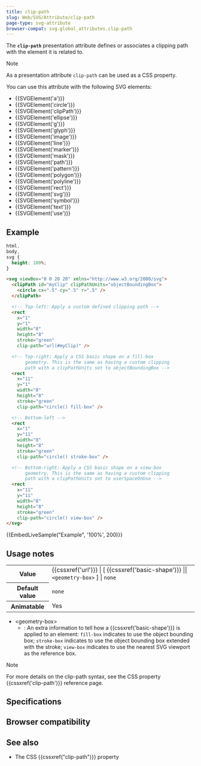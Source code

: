 ```yaml
---
title: clip-path
slug: Web/SVG/Attribute/clip-path
page-type: svg-attribute
browser-compat: svg.global_attributes.clip-path
---
```




The **`clip-path`** presentation attribute defines or associates a clipping path with the element it is related to.

> [!NOTE]
> As a presentation attribute `clip-path` can be used as a CSS property.

You can use this attribute with the following SVG elements:

- {{SVGElement('a')}}
- {{SVGElement('circle')}}
- {{SVGElement('clipPath')}}
- {{SVGElement('ellipse')}}
- {{SVGElement('g')}}
- {{SVGElement('glyph')}}
- {{SVGElement('image')}}
- {{SVGElement('line')}}
- {{SVGElement('marker')}}
- {{SVGElement('mask')}}
- {{SVGElement('path')}}
- {{SVGElement('pattern')}}
- {{SVGElement('polygon')}}
- {{SVGElement('polyline')}}
- {{SVGElement('rect')}}
- {{SVGElement('svg')}}
- {{SVGElement('symbol')}}
- {{SVGElement('text')}}
- {{SVGElement('use')}}

## Example

```css hidden
html,
body,
svg {
  height: 100%;
}
```

```html
<svg viewBox="0 0 20 20" xmlns="http://www.w3.org/2000/svg">
  <clipPath id="myClip" clipPathUnits="objectBoundingBox">
    <circle cx=".5" cy=".5" r=".5" />
  </clipPath>

  <!-- Top-left: Apply a custom defined clipping path -->
  <rect
    x="1"
    y="1"
    width="8"
    height="8"
    stroke="green"
    clip-path="url(#myClip)" />

  <!-- Top-right: Apply a CSS basic shape on a fill-box
       geometry. This is the same as having a custom clipping
       path with a clipPathUnits set to objectBoundingBox -->
  <rect
    x="11"
    y="1"
    width="8"
    height="8"
    stroke="green"
    clip-path="circle() fill-box" />

  <!-- Bottom-left -->
  <rect
    x="1"
    y="11"
    width="8"
    height="8"
    stroke="green"
    clip-path="circle() stroke-box" />

  <!-- Bottom-right: Apply a CSS basic shape on a view-box
       geometry. This is the same as having a custom clipping
       path with a clipPathUnits set to userSpaceOnUse -->
  <rect
    x="11"
    y="11"
    width="8"
    height="8"
    stroke="green"
    clip-path="circle() view-box" />
</svg>
```

{{EmbedLiveSample("Example", '100%', 200)}}

## Usage notes

<table class="properties">
  <tbody>
    <tr>
      <th scope="row">Value</th>
      <td>
        {{cssxref('url')}} | [ {{cssxref('basic-shape')}} ||
        <code>&#x3C;geometry-box></code> ] | <code>none</code>
      </td>
    </tr>
    <tr>
      <th scope="row">Default value</th>
      <td><code>none</code></td>
    </tr>
    <tr>
      <th scope="row">Animatable</th>
      <td>Yes</td>
    </tr>
  </tbody>
</table>

- \<geometry-box>
  - : An extra information to tell how a {{cssxref('basic-shape')}} is applied to an element: `fill-box` indicates to use the object bounding box; `stroke-box` indicates to use the object bounding box extended with the stroke; `view-box` indicates to use the nearest SVG viewport as the reference box.

> [!NOTE]
> For more details on the clip-path syntax, see the CSS property {{cssxref('clip-path')}} reference page.

## Specifications



## Browser compatibility



## See also

- The CSS {{cssxref("clip-path")}} property
